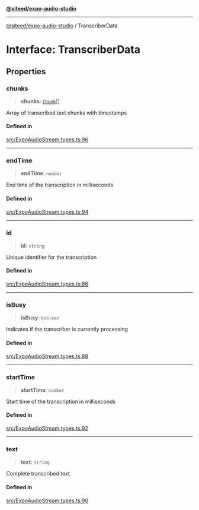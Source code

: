 [**@siteed/expo-audio-studio**](../README.md)

***

[@siteed/expo-audio-studio](../README.md) / TranscriberData

# Interface: TranscriberData

## Properties

### chunks

> **chunks**: [`Chunk`](Chunk.md)[]

Array of transcribed text chunks with timestamps

#### Defined in

[src/ExpoAudioStream.types.ts:96](https://github.com/deeeed/expo-audio-stream/blob/e63960be99f20b4ceb77356f18afa41197a63203/packages/expo-audio-studio/src/ExpoAudioStream.types.ts#L96)

***

### endTime

> **endTime**: `number`

End time of the transcription in milliseconds

#### Defined in

[src/ExpoAudioStream.types.ts:94](https://github.com/deeeed/expo-audio-stream/blob/e63960be99f20b4ceb77356f18afa41197a63203/packages/expo-audio-studio/src/ExpoAudioStream.types.ts#L94)

***

### id

> **id**: `string`

Unique identifier for the transcription

#### Defined in

[src/ExpoAudioStream.types.ts:86](https://github.com/deeeed/expo-audio-stream/blob/e63960be99f20b4ceb77356f18afa41197a63203/packages/expo-audio-studio/src/ExpoAudioStream.types.ts#L86)

***

### isBusy

> **isBusy**: `boolean`

Indicates if the transcriber is currently processing

#### Defined in

[src/ExpoAudioStream.types.ts:88](https://github.com/deeeed/expo-audio-stream/blob/e63960be99f20b4ceb77356f18afa41197a63203/packages/expo-audio-studio/src/ExpoAudioStream.types.ts#L88)

***

### startTime

> **startTime**: `number`

Start time of the transcription in milliseconds

#### Defined in

[src/ExpoAudioStream.types.ts:92](https://github.com/deeeed/expo-audio-stream/blob/e63960be99f20b4ceb77356f18afa41197a63203/packages/expo-audio-studio/src/ExpoAudioStream.types.ts#L92)

***

### text

> **text**: `string`

Complete transcribed text

#### Defined in

[src/ExpoAudioStream.types.ts:90](https://github.com/deeeed/expo-audio-stream/blob/e63960be99f20b4ceb77356f18afa41197a63203/packages/expo-audio-studio/src/ExpoAudioStream.types.ts#L90)

